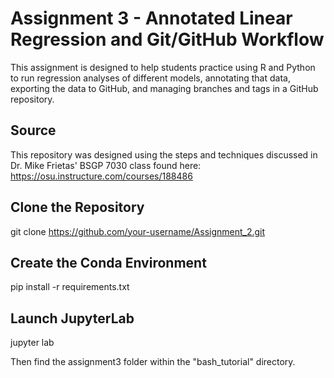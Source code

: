 # Assignment 3 - Annotated Linear Regression and Git/GitHub Workflow

This assignment is designed to help students practice using R and Python to run regression analyses of different models, annotating that data, exporting the data to GitHub, and managing branches and tags in a GitHub repository.

## Source

This repository was designed using the steps and techniques discussed in Dr. Mike Frietas' BSGP 7030 class found here: https://osu.instructure.com/courses/188486

## Clone the Repository

git clone https://github.com/your-username/Assignment_2.git

## Create the Conda Environment

pip install -r requirements.txt

## Launch JupyterLab

jupyter lab

Then find the assignment3 folder within the "bash_tutorial" directory.

